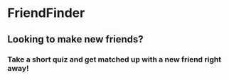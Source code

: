 # FriendFinder

<h2> Looking to make new friends? </h2>

<h3>Take a short quiz and get matched up with a new friend right away!</h3>


  
  
